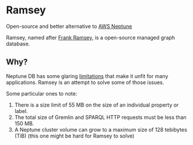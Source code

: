 # Ramsey

Open-source and better alternative to [AWS Neptune](https://aws.amazon.com/neptune/)


Ramsey, named after [Frank Ramsey](https://en.wikipedia.org/wiki/Frank_Ramsey_(mathematician)), is a open-source managed graph database.


## Why?


Neptune DB has some glaring [limitations](https://docs.aws.amazon.com/neptune/latest/userguide/limits.html) that make it unfit for many applications. Ramsey is an attempt to solve some of those issues. 

Some particular ones to note: 
1. There is a size limit of 55 MB on the size of an individual property or label.
2. The total size of Gremlin and SPARQL HTTP requests must be less than 150 MB.
3. A Neptune cluster volume can grow to a maximum size of 128 tebibytes (TiB) (this one might be hard for Ramsey to solve)


